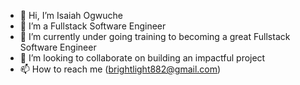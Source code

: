 - 👋 Hi, I’m Isaiah Ogwuche
- 👀 I’m a Fullstack Software Engineer
- 🌱 I’m currently under going training to becoming a great Fullstack Software Engineer
- 💞️ I’m looking to collaborate on building an impactful project
- 📫 How to reach me (brightlight882@gmail.com)

<!---
Isaiah38/Isaiah38 is a ✨ special ✨ repository because its `README.md` (this file) appears on your GitHub profile.
You can click the Preview link to take a look at your changes.
--->
